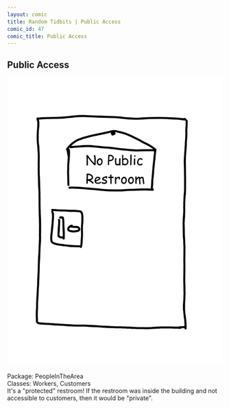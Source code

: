```yaml
---
layout: comic
title: Random Tidbits | Public Access
comic_id: 47
comic_title: Public Access
---
```


## Public Access

<img id="img47" src="/assets/images/47.png">

Package: PeopleInTheArea<br>Classes: Workers, Customers<br>It's a "protected" restroom! If the restroom was inside the building and not accessible to customers, then it would be "private".
